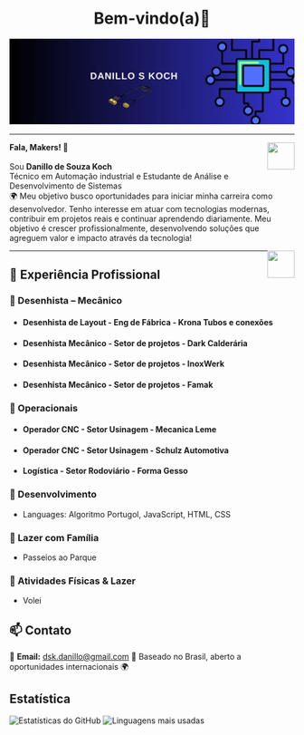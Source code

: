 
<h1 align="center">Bem-vindo(a)🚀</h1>
<img src ="./bannerDanillo.jpg"/>





<hr />

<a href="https://dskdanillo.github.io/" target="_blank">
  <img align="right" src="https://cdn.iconscout.com/icon/free/png-256/github-108-438008.png" width="48px" height="48px">
</a>

<p align="left">
  <b>Fala, Makers! 👋</b> <br/><br>
  Sou <b>Danillo de Souza Koch</b><br>Técnico em Automação industrial e Estudante de Análise e Desenvolvimento de Sistemas<br/> 
  🌍 Meu objetivo busco oportunidades para iniciar minha carreira como desenvolvedor. Tenho interesse em atuar com tecnologias modernas, contribuir em projetos reais e continuar aprendendo diariamente. Meu objetivo é crescer profissionalmente, desenvolvendo soluções que agreguem valor e impacto através da tecnologia!  
</p>



<a href="https://www.linkedin.com/in/danillo-koch-bb85a0355/" target="_blank">
  <img align="right" src="https://i.ibb.co/Kx2GSrT/linkedin.png" width="48px" height="48px">
</a>

---

## 💼 Experiência Profissional

### 🔹 Desenhista – Mecânico  

* <h4>Desenhista de Layout - Eng de Fábrica - Krona Tubos e conexões</h4>
* <h4>Desenhista Mecânico - Setor de projetos - Dark Calderária</h4>
* <h4>Desenhista Mecânico - Setor de projetos - InoxWerk</h4>
* <h4>Desenhista Mecânico - Setor de projetos - Famak</h4>

### 🔹 Operacionais 

* <h4>Operador CNC - Setor Usinagem - Mecanica Leme</h4>
* <h4>Operador CNC - Setor Usinagem - Schulz Automotiva</h4>
* <h4>Logística - Setor Rodoviário - Forma Gesso</h4>  


### **🔹 Desenvolvimento**
- Languages: Algoritmo Portugol, JavaScript, HTML, CSS 

### **🔹 Lazer com Família**
- Passeios ao Parque

### **🔹 Atividades Físicas & Lazer**
- Volei


## 📫 Contato
 
📧 **Email:** dsk.danillo@gmail.com 
📍 Baseado no Brasil, aberto a oportunidades internacionais 🌍  

 ## Estatística 
 <div class="stats-container">
    <img src="https://github-readme-stats.vercel.app/api?username=dskdanillo&show_icons=true&theme=radical" alt="Estatísticas do GitHub">
    <img src="https://github-readme-stats.vercel.app/api/top-langs/?username=dskdanillo&layout=compact&theme=radical" alt="Linguagens mais usadas">
  </div>


